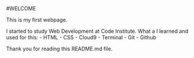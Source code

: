 #WELCOME

This is my first webpage.

I started to study Web Development at Code Institute.
What a I learned and used for this:
    - HTML
    - CSS
    - Cloud9
    - Terminal
    - Git
    - Github
    
Thank you for reading this README.md file.